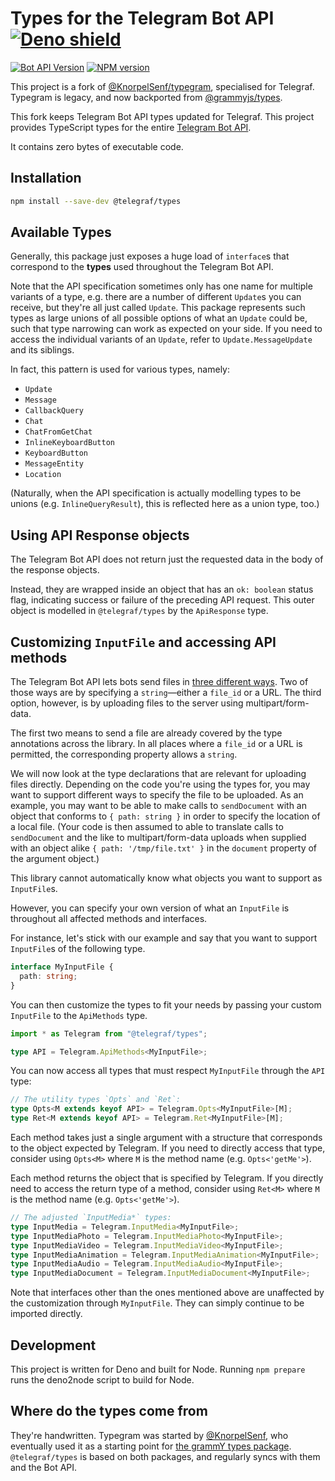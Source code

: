 # Types for the Telegram Bot API [![Deno shield](https://img.shields.io/static/v1?label=Built%20for&message=Deno&style=flat-square&logo=deno&labelColor=000&color=fff)](https://deno.land/x/telegraf_types)

[![Bot API Version](https://img.shields.io/badge/Bot%20API-v6.9-f36caf.svg?style=flat-square&logo=Telegram&labelColor=white&color=blue)](https://core.telegram.org/bots/api) [![NPM version](https://img.shields.io/npm/v/@telegraf/types?style=flat-square&logo=npm&labelColor=fff&color=c53635)](https://npmjs.com/package/@telegraf/types)

This project is a fork of [@KnorpelSenf/typegram](https://github.com/KnorpelSenf/typegram), specialised for Telegraf. Typegram is legacy, and now backported from [@grammyjs/types](https://github.com/grammyjs/types).

This fork keeps Telegram Bot API types updated for Telegraf. This project provides TypeScript types for the entire [Telegram Bot API](https://core.telegram.org/bots/api).

It contains zero bytes of executable code.

## Installation

```bash
npm install --save-dev @telegraf/types
```

## Available Types

Generally, this package just exposes a huge load of `interface`s that correspond to the **types** used throughout the Telegram Bot API.

Note that the API specification sometimes only has one name for multiple variants of a type, e.g. there are a number of different `Update`s you can receive, but they're all just called `Update`.
This package represents such types as large unions of all possible options of what an `Update` could be, such that type narrowing can work as expected on your side.
If you need to access the individual variants of an `Update`, refer to `Update.MessageUpdate` and its siblings.

In fact, this pattern is used for various types, namely:

- `Update`
- `Message`
- `CallbackQuery`
- `Chat`
- `ChatFromGetChat`
- `InlineKeyboardButton`
- `KeyboardButton`
- `MessageEntity`
- `Location`

(Naturally, when the API specification is actually modelling types to be unions (e.g. `InlineQueryResult`), this is reflected here as a union type, too.)

## Using API Response objects

The Telegram Bot API does not return just the requested data in the body of the response objects.

Instead, they are wrapped inside an object that has an `ok: boolean` status flag, indicating success or failure of the preceding API request.
This outer object is modelled in `@telegraf/types` by the `ApiResponse` type.

## Customizing `InputFile` and accessing API methods

The Telegram Bot API lets bots send files in [three different ways](https://core.telegram.org/bots/api#sending-files).
Two of those ways are by specifying a `string`—either a `file_id` or a URL.
The third option, however, is by uploading files to the server using multipart/form-data.

The first two means to send a file are already covered by the type annotations across the library.
In all places where a `file_id` or a URL is permitted, the corresponding property allows a `string`.

We will now look at the type declarations that are relevant for uploading files directly.
Depending on the code you're using the types for, you may want to support different ways to specify the file to be uploaded.
As an example, you may want to be able to make calls to `sendDocument` with an object that conforms to `{ path: string }` in order to specify the location of a local file.
(Your code is then assumed to able to translate calls to `sendDocument` and the like to multipart/form-data uploads when supplied with an object alike `{ path: '/tmp/file.txt' }` in the `document` property of the argument object.)

This library cannot automatically know what objects you want to support as `InputFile`s.

However, you can specify your own version of what an `InputFile` is throughout all affected methods and interfaces.

For instance, let's stick with our example and say that you want to support `InputFile`s of the following type.

```ts
interface MyInputFile {
  path: string;
}
```

You can then customize the types to fit your needs by passing your custom `InputFile` to the `ApiMethods` type.

```ts
import * as Telegram from "@telegraf/types";

type API = Telegram.ApiMethods<MyInputFile>;
```

You can now access all types that must respect `MyInputFile` through the `API` type:

```ts
// The utility types `Opts` and `Ret`:
type Opts<M extends keyof API> = Telegram.Opts<MyInputFile>[M];
type Ret<M extends keyof API> = Telegram.Ret<MyInputFile>[M];
```

Each method takes just a single argument with a structure that corresponds to the object expected by Telegram.
If you need to directly access that type, consider using `Opts<M>` where `M` is the method name (e.g. `Opts<'getMe'>`).

Each method returns the object that is specified by Telegram.
If you directly need to access the return type of a method, consider using `Ret<M>` where `M` is the method name (e.g. `Opts<'getMe'>`).

```ts
// The adjusted `InputMedia*` types:
type InputMedia = Telegram.InputMedia<MyInputFile>;
type InputMediaPhoto = Telegram.InputMediaPhoto<MyInputFile>;
type InputMediaVideo = Telegram.InputMediaVideo<MyInputFile>;
type InputMediaAnimation = Telegram.InputMediaAnimation<MyInputFile>;
type InputMediaAudio = Telegram.InputMediaAudio<MyInputFile>;
type InputMediaDocument = Telegram.InputMediaDocument<MyInputFile>;
```

Note that interfaces other than the ones mentioned above are unaffected by the customization through `MyInputFile`.
They can simply continue to be imported directly.

## Development

This project is written for Deno and built for Node. Running `npm prepare` runs the deno2node script to build for Node.

## Where do the types come from

They're handwritten. Typegram was started by [@KnorpelSenf](https://github.com/KnorpelSenf), who eventually used it as a starting point for [the grammY types package](https://github.com/grammyjs/types). `@telegraf/types` is based on both packages, and regularly syncs with them and the Bot API.
